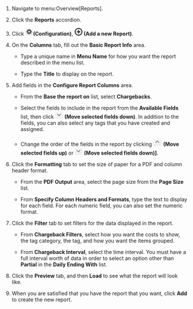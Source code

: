 1.  Navigate to menu:Overview\[Reports\].

2.  Click the **Reports** accordion.

3.  Click ![1847](/images/1847.png)**(Configuration)**,
    ![1862](/images/1862.png) **(Add a new Report)**.

4.  On the **Columns** tab, fill out the **Basic Report Info** area.

      - Type a unique name in **Menu Name** for how you want the report
        described in the menu list.

      - Type the **Title** to display on the report.

5.  Add fields in the **Configure Report Columns** area.

      - From the **Base the report on** list, select **Chargebacks**.

      - Select the fields to include in the report from the **Available
        Fields** list, then click ![2289](/images/2289.png) **(Move
        selected fields down)**. In addition to the fields, you can also
        select any tags that you have created and assigned.

      - Change the order of the fields in the report by clicking
        ![2290](/images/2290.png) **(Move selected fields up)** or
        ![2289](/images/2289.png) **(Move selected fields down)\]**.

6.  Click the **Formatting** tab to set the size of paper for a PDF and
    column header format.

      - From the **PDF Output** area, select the page size from the
        **Page Size** list.

      - From **Specify Column Headers and Formats**, type the text to
        display for each field. For each numeric field, you can also set
        the numeric format.

7.  Click the **Filter** tab to set filters for the data displayed in
    the report.

      - From **Chargeback Filters**, select how you want the costs to
        show, the tag category, the tag, and how you want the items
        grouped.

      - From **Chargeback Interval**, select the time interval. You must
        have a full interval worth of data in order to select an option
        other than **Partial** in the **Daily Ending With** list.

8.  Click the **Preview** tab, and then **Load** to see what the report
    will look like.

9.  When you are satisfied that you have the report that you want, click
    **Add** to create the new report.
